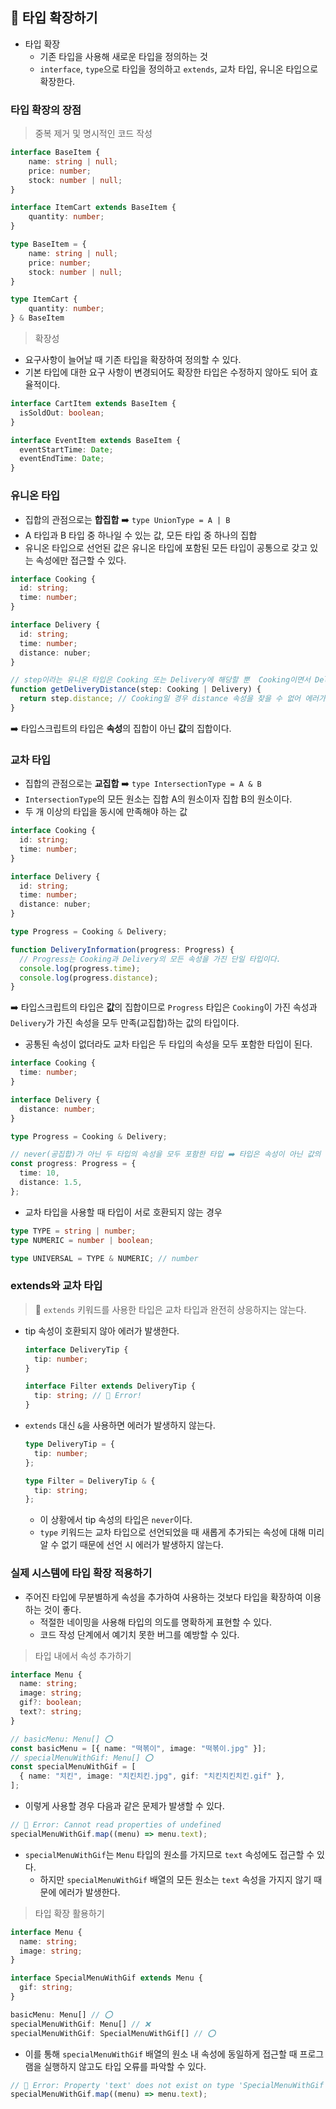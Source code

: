 ## 🌟 타입 확장하기

- 타입 확장
  - 기존 타입을 사용해 새로운 타입을 정의하는 것
  - `interface`, `type`으로 타입을 정의하고 `extends`, 교차 타입, 유니온 타입으로 확장한다.

### 타입 확장의 장점

> 중복 제거 및 명시적인 코드 작성

```ts
interface BaseItem {
    name: string | null;
    price: number;
    stock: number | null;
}

interface ItemCart extends BaseItem {
    quantity: number;
}

type BaseItem = {
    name: string | null;
    price: number;
    stock: number | null;
}

type ItemCart {
    quantity: number;
} & BaseItem
```

> 확장성

- 요구사항이 늘어날 때 기존 타입을 확장하여 정의할 수 있다.
- 기본 타입에 대한 요구 사항이 변경되어도 확장한 타입은 수정하지 않아도 되어 효율적이다.

```ts
interface CartItem extends BaseItem {
  isSoldOut: boolean;
}

interface EventItem extends BaseItem {
  eventStartTime: Date;
  eventEndTime: Date;
}
```

### 유니온 타입

- 집합의 관점으로는 **합집합** ➡️ `type UnionType = A | B`
- A 타입과 B 타입 중 하나일 수 있는 값, 모든 타입 중 하나의 집합
- 유니온 타입으로 선언된 값은 유니온 타입에 포함된 모든 타입이 공통으로 갖고 있는 속성에만 접근할 수 있다.

```ts
interface Cooking {
  id: string;
  time: number;
}

interface Delivery {
  id: string;
  time: number;
  distance: nuber;
}

// step이라는 유니온 타입은 Cooking 또는 Delivery에 해당할 뿐  Cooking이면서 Delivery인 것은 아니다.
function getDeliveryDistance(step: Cooking | Delivery) {
  return step.distance; // Cooking일 경우 distance 속성을 찾을 수 없어 에러가 발생한다.
}
```

➡️ 타입스크립트의 타입은 **속성**의 집합이 아닌 **값**의 집합이다.

### 교차 타입

- 집합의 관점으로는 **교집합** ➡️ `type IntersectionType = A & B`
- `IntersectionType`의 모든 원소는 집합 A의 원소이자 집합 B의 원소이다.
- 두 개 이상의 타입을 동시에 만족해야 하는 값

```ts
interface Cooking {
  id: string;
  time: number;
}

interface Delivery {
  id: string;
  time: number;
  distance: nuber;
}

type Progress = Cooking & Delivery;

function DeliveryInformation(progress: Progress) {
  // Progress는 Cooking과 Delivery의 모든 속성을 가진 단일 타입이다.
  console.log(progress.time);
  console.log(progress.distance);
}
```

➡️ 타입스크립트의 타입은 **값**의 집합이므로 `Progress` 타입은 `Cooking`이 가진 속성과 `Delivery`가 가진 속성을 모두 만족(교집합)하는 값의 타입이다.

- 공통된 속성이 없더라도 교차 타입은 두 타입의 속성을 모두 포함한 타입이 된다.

```ts
interface Cooking {
  time: number;
}

interface Delivery {
  distance: number;
}

type Progress = Cooking & Delivery;

// never(공집합)가 아닌 두 타입의 속성을 모두 포함한 타입 ➡️ 타입은 속성이 아닌 값의 집합이기 때문
const progress: Progress = {
  time: 10,
  distance: 1.5,
};
```

- 교차 타입을 사용할 때 타입이 서로 호환되지 않는 경우

```ts
type TYPE = string | number;
type NUMERIC = number | boolean;

type UNIVERSAL = TYPE & NUMERIC; // number
```

### extends와 교차 타입

> 🚨 `extends` 키워드를 사용한 타입은 교차 타입과 완전히 상응하지는 않는다.

- tip 속성이 호환되지 않아 에러가 발생한다.

  ```ts
  interface DeliveryTip {
    tip: number;
  }

  interface Filter extends DeliveryTip {
    tip: string; // 🚨 Error!
  }
  ```

- `extends` 대신 `&`을 사용하면 에러가 발생하지 않는다.

  ```ts
  type DeliveryTip = {
    tip: number;
  };

  type Filter = DeliveryTip & {
    tip: string;
  };
  ```

  - 이 상황에서 tip 속성의 타입은 `never`이다.
  - `type` 키워드는 교차 타입으로 선언되었을 때 새롭게 추가되는 속성에 대해 미리 알 수 없기 때문에 선언 시 에러가 발생하지 않는다.

### 실제 시스템에 타입 확장 적용하기

- 주어진 타입에 무분별하게 속성을 추가하여 사용하는 것보다 타입을 확장하여 이용하는 것이 좋다.
  - 적절한 네이밍을 사용해 타입의 의도를 명확하게 표현할 수 있다.
  - 코드 작성 단계에서 예기치 못한 버그를 예방할 수 있다.

> 타입 내에서 속성 추가하기

```ts
interface Menu {
  name: string;
  image: string;
  gif?: boolean;
  text?: string;
}

// basicMenu: Menu[] ⭕
const basicMenu = [{ name: "떡볶이", image: "떡볶이.jpg" }];
// specialMenuWithGif: Menu[] ⭕
const specialMenuWithGif = [
  { name: "치킨", image: "치킨치킨.jpg", gif: "치킨치킨치킨.gif" },
];
```

- 이렇게 사용할 경우 다음과 같은 문제가 발생할 수 있다.

```ts
// 🚨 Error: Cannot read properties of undefined
specialMenuWithGif.map((menu) => menu.text);
```

- `specialMenuWithGif`는 `Menu` 타입의 원소를 가지므로 `text` 속성에도 접근할 수 있다.
  - 하지만 `specialMenuWithGif` 배열의 모든 원소는 `text` 속성을 가지지 않기 때문에 에러가 발생한다.

> 타입 확장 활용하기

```ts
interface Menu {
  name: string;
  image: string;
}

interface SpecialMenuWithGif extends Menu {
  gif: string;
}

basicMenu: Menu[] // ⭕
specialMenuWithGif: Menu[] // ❌
specialMenuWithGif: SpecialMenuWithGif[] // ⭕
```

- 이를 통해 `specialMenuWithGif` 배열의 원소 내 속성에 동일하게 접근할 때 프로그램을 실행하지 않고도 타입 오류를 파악할 수 있다.

```ts
// 🚨 Error: Property 'text' does not exist on type 'SpecialMenuWithGif'
specialMenuWithGif.map((menu) => menu.text);
```
